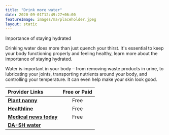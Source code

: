```yaml
---
title: "Drink more water"
date: 2020-09-01T12:49:27+06:00
featureImage: images/ma/placeholder.jpeg
layout: static
---
```


Importance of staying hydrated

Drinking water does more than just quench your thirst. It's essential to keep your body functioning properly and feeling healthy, learn more about the importance of staying hydrated.

Water is important in your body – from removing waste products in urine, to lubricating your joints, transporting nutrients around your body, and controlling your temperature. It can even help make your skin look good.

| Provider Links      | Free or Paid  |  
| :-----------          | :--------------:      |  
| [**Plant nanny**](https://plantnanny.app/) | Free | 
| [**Healthline**](https://www.healthline.com/health/food-nutrition/why-is-water-important) | Free | 
| [**Medical news today**](https://www.medicalnewstoday.com/articles/290814) | Free | 
| [**DA-SH water**](https://dash-water.com/) |  | 
  

<br/><br/>







